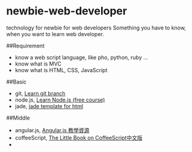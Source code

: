 newbie-web-developer
====================

technology for newbie for web developers
Something you have to know, when you want to learn web developer.

##Requirement

 * know a web script language, like pho, python, ruby ...
 * know what is MVC
 * know what is HTML, CSS, JavaScript

##Basic

 * git, [Learn git branch](http://pcottle.github.io/learnGitBranching/)
 * node.js, [Learn Node.js (free course)](https://www.codeschool.com/courses/real-time-web-with-node-js)
 * jade, [jade template for html](http://jade-lang.com/)

##Middle

 * angular.js, [Angular.js 教學資源](http://curah.microsoft.com/73909/angularjs-%E5%88%9D%E5%AD%B8%E8%80%85%E7%9B%B8%E9%97%9C%E5%AD%B8%E7%BF%92%E8%B3%87%E6%BA%90)
 * coffeeScript, [The Little Book on CoffeeScript中文版](http://island205.github.io/coffeescript-cookbook.github.com/)
 * 
